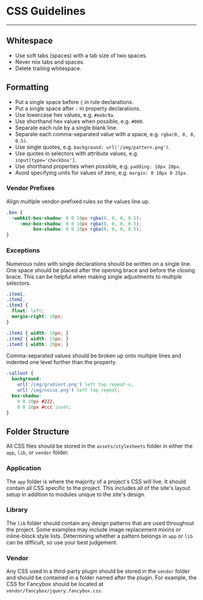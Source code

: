 # CSS Guidelines

---

## Whitespace

* Use soft tabs (spaces) with a tab size of two spaces.
* Never mix tabs and spaces.
* Delete trailing whitespace.

## Formatting

* Put a single space before `{` in rule declarations.
* Put a single space after `:` in property declarations.
* Use lowercase hex values, e.g. `#eebc9a`.
* Use shorthand hex values when possible, e.g. `#000`.
* Separate each rule by a single blank line.
* Separate each comma-separated value with a space, e.g. `rgba(0, 0, 0, 0.5)`.
* Use single quotes, e.g. `background: url('/img/pattern.png')`.
* Use quotes in selectors with attribute values, e.g. `input[type='checkbox']`.
* Use shorthand properties when possible, e.g. `padding: 10px 20px`.
* Avoid specifying units for values of zero, e.g. `margin: 0 10px 0 25px`.

### Vendor Prefixes

Align multiple vendor-prefixed rules so the values line up.

```css
.box {
  -webkit-box-shadow: 0 0 10px rgba(0, 0, 0, 0.5);
     -moz-box-shadow: 0 0 10px rgba(0, 0, 0, 0.5);
          box-shadow: 0 0 10px rgba(0, 0, 0, 0.5);
}
```

### Exceptions

Numerous rules with single declarations should be written on a single line. One
space should be placed after the opening brace and before the closing brace.
This can be helpful when making single adjustments to multiple selectors.

```css
.item1,
.item2,
.item3 {
  float: left;
  margin-right: 10px;
}

.item1 { width: 10px; }
.item2 { width: 15px; }
.item3 { width: 20px; }
```

Comma-separated values should be broken up onto multiple lines and indented one
level further than the property.

```css
.callout {
  background:
    url('/img/gradient.png') left top repeat-x,
    url('/img/noise.png') left top repeat;
  box-shadow:
    0 0 10px #222,
    0 0 10px #ccc inset;
}
```

## Folder Structure

All CSS files should be stored in the `assets/stylesheets` folder in either the
`app`, `lib`, or `vendor` folder.

### Application

The `app` folder is where the majority of a project's CSS will live. It should
contain all CSS specific to the project. This includes all of the site's layout
setup in addition to modules unique to the site's design.

### Library

The `lib` folder should contain any design patterns that are used throughout the
project. Some examples may include image replacement mixins or inline-block
style lists. Determining whether a pattern belongs in `app` or `lib` can be
difficult, so use your best judgement.

### Vendor

Any CSS used in a third-party plugin should be stored in the `vendor` folder and
should be contained in a folder named after the plugin. For example, the CSS for
Fancybox should be located at `vendor/fancybox/jquery.fancybox.css`.
